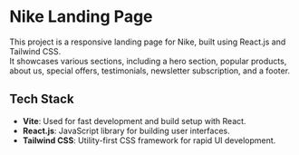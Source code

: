 # Nike Landing Page

This project is a responsive landing page for Nike, built using React.js and Tailwind CSS.  
It showcases various sections, including a hero section, popular products, about us, special offers, testimonials, newsletter subscription, and a footer.

## Tech Stack

- **Vite**: Used for fast development and build setup with React.
- **React.js**: JavaScript library for building user interfaces.
- **Tailwind CSS**: Utility-first CSS framework for rapid UI development.
